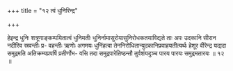 +++
title = "१२ त्वं धुनिरिन्द्र"

+++

हेइन्द्र धुनिः शत्रूणाङ्कम्पयितात्वं धुनिमतीः धुनिर्नामासुरोयासुनिरोधकतयाविद्यते ताः अपः उदकानि सीरान नदीरिव स्रवन्तीः प्र- वहन्तीः ऋणोः अगमयः धुनिंहत्वा तेननिरोधितान्युदकानिप्रवाहयतीत्यर्थः हेशूर वीरेन्द्र यद्यदा समुद्रमति अतिक्रम्यप्रपर्षि प्रतीर्णोभ- वसि तदा समुद्रपारेतिष्ठन्तौ तुर्वशंयदुञ्च पारय पारयः समुद्रमतारयः ॥ १२ ॥